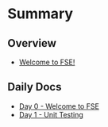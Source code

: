 # Summary

## Overview

* [Welcome to FSE!](README.md)

## Daily Docs

* [Day 0 - Welcome to FSE](daily-docs/day-0-welcome-to-fse.md)
* [Day 1 - Unit Testing](daily-docs/day-1-unit-testing.md)

